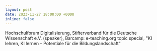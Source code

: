 ```yaml
---
layout: post
date: 2023-11-27 18:00:00 +0000
inline: false
---
```


Hochschulforum Digitalisierung, Stifterverband für die Deutsche Wissenschaft e.V. (speaker), Barcamp: e-teaching.org topic special, "KI lehren, KI lernen – Potentiale für die Bildungslandschaft"